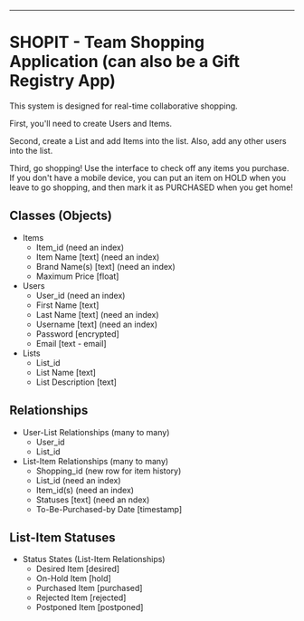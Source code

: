 ----
# SHOPIT - Team Shopping Application (can also be a Gift Registry App)

This system is designed for real-time collaborative shopping.

First, you'll need to create Users and Items.

Second, create a List and add Items into the list.  Also, add any other users into the list.

Third, go shopping!  Use the interface to check off any items you purchase.  If you don't have a mobile device, you can put an item on HOLD when you leave to go shopping, and then mark it as PURCHASED when you get home!

## Classes (Objects)

* Items
  * Item_id (need an index)
  * Item Name [text] (need an index)
  * Brand Name(s) [text] (need an index)
  * Maximum Price [float]
* Users
  * User_id (need an index)
  * First Name [text]
  * Last Name [text] (need an index)
  * Username [text] (need an index)
  * Password [encrypted]
  * Email [text - email]
* Lists
  * List_id
  * List Name [text]
  * List Description [text]
  
## Relationships

* User-List Relationships (many to many)
  * User_id
  * List_id
* List-Item Relationships (many to many)
  * Shopping_id (new row for item history)
  * List_id (need an index)
  * Item_id(s) (need an index)
  * Statuses [text] (need an ndex)
  * To-Be-Purchased-by Date [timestamp]
    
## List-Item Statuses

* Status States (List-Item Relationships)
  * Desired Item [desired]
  * On-Hold Item [hold]
  * Purchased Item [purchased]
  * Rejected Item [rejected]
  * Postponed Item [postponed]
 
